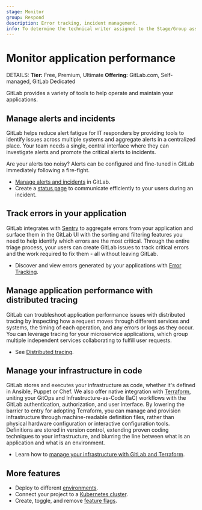 ```yaml
---
stage: Monitor
group: Respond
description: Error tracking, incident management.
info: To determine the technical writer assigned to the Stage/Group associated with this page, see https://handbook.gitlab.com/handbook/product/ux/technical-writing/#assignments
---
```


# Monitor application performance

DETAILS:
**Tier:** Free, Premium, Ultimate
**Offering:** GitLab.com, Self-managed, GitLab Dedicated

GitLab provides a variety of tools to help operate and maintain
your applications.

## Manage alerts and incidents

GitLab helps reduce alert fatigue for IT responders by providing tools to identify
issues across multiple systems and aggregate alerts in a centralized place. Your
team needs a single, central interface where they can investigate alerts
and promote the critical alerts to incidents.

Are your alerts too noisy? Alerts can be configured
and fine-tuned in GitLab immediately following a fire-fight.

- [Manage alerts and incidents](incident_management/index.md) in GitLab.
- Create a [status page](incident_management/status_page.md)
  to communicate efficiently to your users during an incident.

## Track errors in your application

GitLab integrates with [Sentry](https://sentry.io/welcome/) to aggregate errors
from your application and surface them in the GitLab UI with the sorting and filtering
features you need to help identify which errors are the most critical. Through the
entire triage process, your users can create GitLab issues to track critical errors
and the work required to fix them - all without leaving GitLab.

- Discover and view errors generated by your applications with
  [Error Tracking](error_tracking.md).

## Manage application performance with distributed tracing

GitLab can troubleshoot application performance issues with distributed tracing by inspecting how a request moves through different services and systems, the timing of each operation, and any errors or logs as they occur. You can leverage tracing for your microservice applications, which group multiple independent services collaborating to fulfill user requests.

- See [Distributed tracing](tracing.md).

## Manage your infrastructure in code

GitLab stores and executes your infrastructure as code, whether it's
defined in Ansible, Puppet or Chef. We also offer native integration with
[Terraform](https://www.terraform.io/), uniting your GitOps and
Infrastructure-as-Code (IaC) workflows with the GitLab authentication, authorization,
and user interface. By lowering the barrier to entry for adopting Terraform, you
can manage and provision infrastructure through machine-readable definition files,
rather than physical hardware configuration or interactive configuration tools.
Definitions are stored in version control, extending proven coding techniques to
your infrastructure, and blurring the line between what is an application and what is
an environment.

- Learn how to [manage your infrastructure with GitLab and Terraform](../user/infrastructure/index.md).

## More features

- Deploy to different [environments](../ci/environments/index.md).
- Connect your project to a [Kubernetes cluster](../user/infrastructure/clusters/index.md).
- Create, toggle, and remove [feature flags](feature_flags.md).
